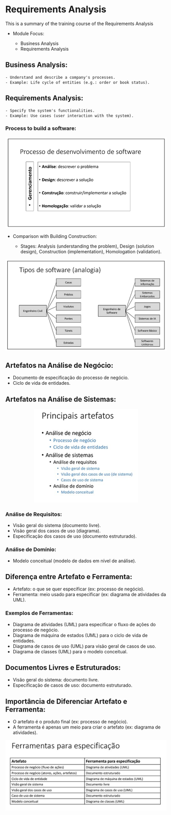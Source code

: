 # Requirements Analysis

This is a summary of the training course of the Requirements Analysis

 - Module Focus:

    - Business Analysis
    - Requirements Analysis


## Business Analysis:

    - Understand and describe a company's processes.
    - Example: Life cycle of entities (e.g.: order or book status).

## Requirements Analysis:

    - Specify the system's functionalities.
    - Example: Use cases (user interaction with the system).

### Process to build a software:
<div align="center">
  <img src="resources/image01.jpg">
</div>


- Comparison with Building Construction:

   - Stages: Analysis (understanding the problem), Design (solution design), Construction (implementation), Homologation (validation).
<div align="center">
  <img src="resources/image02.jpg">
</div>

## Artefatos na Análise de Negócio:

- Documento de especificação do processo de negócio.
- Ciclo de vida de entidades.

## Artefatos na Análise de Sistemas:

<div align="center">
  <img src="resources/image04.jpg">
</div>

### Análise de Requisitos:
- Visão geral do sistema (documento livre).
- Visão geral dos casos de uso (diagrama).
- Especificação dos casos de uso (documento estruturado).
  
### Análise de Domínio:
- Modelo conceitual (modelo de dados em nível de análise).

## Diferença entre Artefato e Ferramenta:

- Artefato: o que se quer especificar (ex: processo de negócio).
- Ferramenta: meio usado para especificar (ex: diagrama de atividades da UML).

### Exemplos de Ferramentas:

- Diagrama de atividades (UML) para especificar o fluxo de ações do processo de negócio.
- Diagrama de máquina de estados (UML) para o ciclo de vida de entidades.
- Diagrama de casos de uso (UML) para visão geral de casos de uso.
- Diagrama de classes (UML) para o modelo conceitual.

## Documentos Livres e Estruturados:

- Visão geral do sistema: documento livre.
- Especificação de casos de uso: documento estruturado.

## Importância de Diferenciar Artefato e Ferramenta:

- O artefato é o produto final (ex: processo de negócio).
- A ferramenta é apenas um meio para criar o artefato (ex: diagrama de atividades).

<div align="center">
  <img src="resources/image03.jpg">
</div>